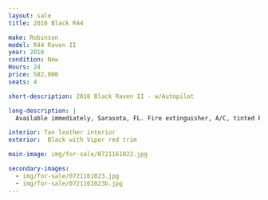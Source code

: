 ```yaml
---
layout: sale
title: 2016 Black R44

make: Robinson
model: R44 Raven II
year: 2016
condition: New
Hours: 24
price: 582,000
seats: 4

short-description: 2016 Black Raven II - w/Autopilot

long-description: |
  Available immediately, Sarasota, FL. Fire extinguisher, A/C, tinted bubble windows and windshield, Vertical card compass, Digital clock, Aspen EFD1000H Pro+ 500 MFD, Autopilot Genesys, Garmin G225B com radio, Garmin G750 GPS/Nav/Com, Kannad ELT, Garmin G350 intercom/audio control, Two Bose headsets A20, 4 Bose interface, Extra corrosion protection

interior: Tan leather interior
exterior:  Black with Viper red trim

main-image: img/for-sale/0721161022.jpg

secondary-images:
  - img/for-sale/0721161023.jpg
  - img/for-sale/0721161023b.jpg
---
```

